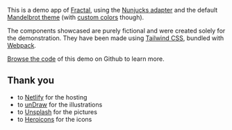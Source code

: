 This is a demo app of [Fractal](https://fractal.build/), using the [Nunjucks adapter](https://github.com/frctl/fractal/tree/main/packages/nunjucks) and the default [Mandelbrot theme](https://github.com/frctl/fractal/tree/main/packages/mandelbrot) (with [custom colors](https://fractal.build/guide/web/default-theme.html#configuration) though).

The components showcased are purely fictional and were created solely for the demonstration. They have been made using [Tailwind CSS](https://tailwindcss.com/), bundled with [Webpack](https://webpack.js.org/).

[Browse the code](https://github.com/frctl/demo.fractal.build) of this demo on Github to learn more.

## Thank you

-   to [Netlify](https://www.netlify.com/) for the hosting
-   to [unDraw](https://undraw.co/) for the illustrations
-   to [Unsplash](https://unsplash.com/) for the pictures
-   to [Heroicons](https://heroicons.com/) for the icons